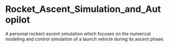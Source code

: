 # Rocket_Ascent_Simulation_and_Autopilot
A personal rockect ascent simulation which focuses on the numerical modeling and control simulation of a launch vehicle during its ascent phase.
